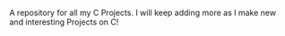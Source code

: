 A repository for all my C Projects. I will keep adding more as I make new and interesting Projects on C!
